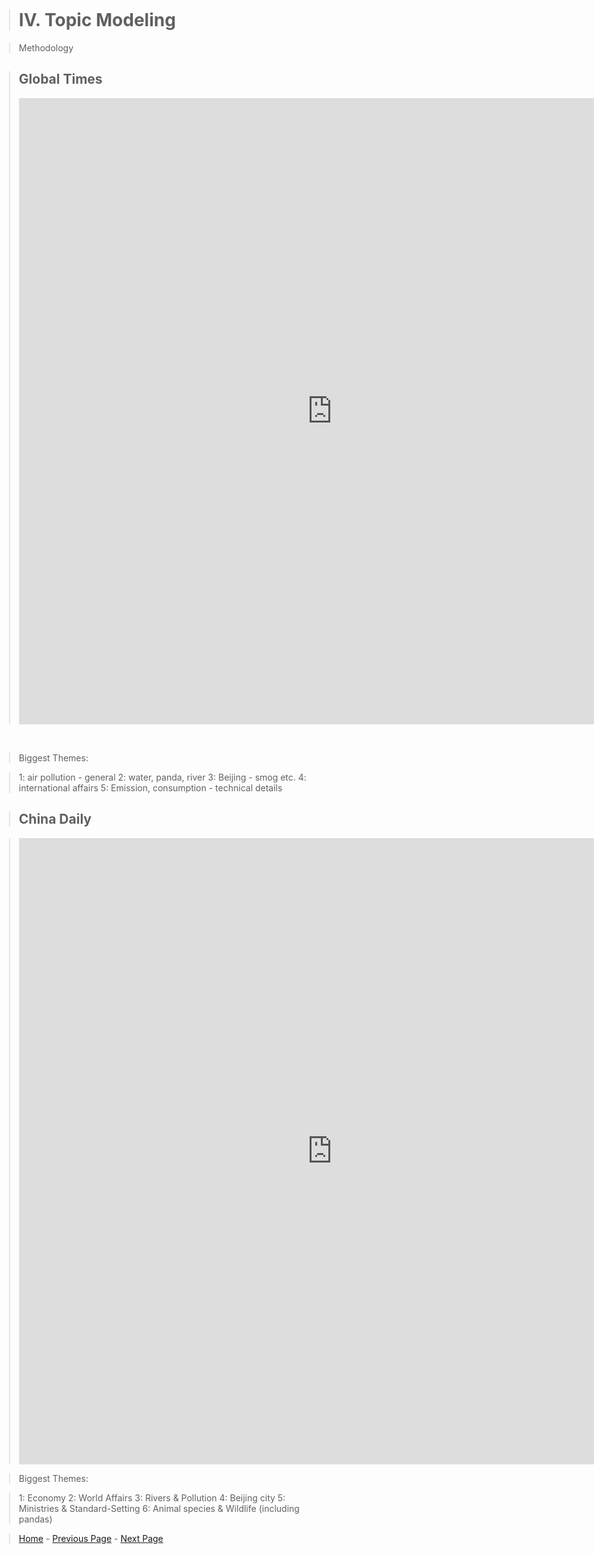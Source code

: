 <title>Example</title> <style> body { margin:0; padding:0; background-image:url("/china-environment/assets/images/Factory.pdf"); background-repeat: no-repeat; webkit-background-size: cover; moz-background-size: cover; o-background-size: cover; background-size: cover; } </style>

> # IV. Topic Modeling

> Methodology

> ## Global Times
> <iframe src="https://documents.cortext.net/3546/354699fc802d81b23edb0b3b0b47f8cf/53458/vislda.html" frameborder="0" style="overflow:hidden;border:1px solid #DDDDDD;" width="1000" height="1000" allowfullscreen></iframe>
<br>

> Biggest Themes: 

> 1: air pollution - general 
> 2: water, panda, river
> 3: Beijing - smog etc.
> 4: international affairs 
> 5: Emission, consumption - technical details


> ## China Daily

> <iframe src="https://documents.cortext.net/1827/1827395e27ee1528c8848ec33562af72/52304/vislda.html#topic=0&lambda=1&term=" frameborder="0" style="overflow:hidden;border:1px solid #DDDDDD;" width="1000" height="1000" allowfullscreen></iframe>

> Biggest Themes:

> 1: Economy 
> 2: World Affairs
> 3: Rivers & Pollution
> 4: Beijing city
> 5: Ministries & Standard-Setting
> 6: Animal species & Wildlife (including pandas)


> [Home](index.md) - [Previous Page](page2.md) - [Next Page](page4.md)
